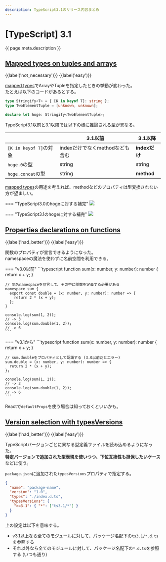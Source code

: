 ```yaml
---
description: TypeScript3.1のリリース内容まとめ
---
```


# [TypeScript] 3.1

{{ page.meta.description }}

## [Mapped types on tuples and arrays]

[Mapped types on tuples and arrays]: https://www.typescriptlang.org/docs/handbook/release-notes/typescript-3-1.html#mapped-types-on-tuples-and-arrays

{{label('not_necessary')}} {{label('easy')}}

[mapped types]でArrayやTupleを指定したときの挙動が変わった。  
たとえば以下のコードがあるとする。

```typescript
type Stringify<T> = { [K in keyof T]: string };
type TwoElementTuple = [unknown, unknown];

declare let hoge: Stringify<TwoElementTuple>;
```

TypeScript3.1以前と3.1以降では以下の様に推論される型が異なる。

|                        | 3.1以前                         | 3.1以降       |
| ---------------------- | ------------------------------- | ------------- |
| `[K in keyof T]`の対象 | indexだけでなくmethodなども含む | **indexだけ** |
| `hoge.0`の型           | string                          | string        |
| `hoge.concat`の型      | string                          | **method**    |

[mapped types]の用途を考えれば、methodなどのプロパティは型変換されない方が望ましい。

=== "TypeScript3.0のhogeに対する補完"
    ![](resources/86a39338.png)

=== "TypeScript3.1のhogeに対する補完"
    ![](resources/a6906336.png)


## [Properties declarations on functions]

[Properties declarations on functions]: https://www.typescriptlang.org/docs/handbook/release-notes/typescript-3-1.html#mapped-types-on-tuples-and-arrays

{{label('had_better')}} {{label('easy')}}

関数のプロパティが宣言できるようになった。  
namespaceの魔法を使わずに名前空間を利用できる。

=== "v3.0以前"
    ```typescript
    function sum(x: number, y: number): number {
      return x + y;
    }
    
    // 同名namespaceを宣言して、その中に関数を定義する必要がある
    namespace sum {
      export const double = (x: number, y: number): number => {
        return 2 * (x + y);
      };
    }

    console.log(sum(1, 2));
    // -> 3
    console.log(sum.double(1, 2));
    // -> 6
    ```

=== "v3.1から"
    ```typescript
    function sum(x: number, y: number): number {
      return x + y;
    }

    // sum.doubleをプロパティとして認識する (3.0以前だとエラー)
    sum.double = (x: number, y: number): number => {
      return 2 * (x + y);
    };

    console.log(sum(1, 2));
    // -> 3
    console.log(sum.double(1, 2));
    // -> 6
    ```

Reactで`defaultProps`を使う場合は知っておくといいかも。


## [Version selection with typesVersions]

[Version selection with typesVersions]: https://www.typescriptlang.org/docs/handbook/release-notes/typescript-3-1.html#version-selection-with-typesversions

{{label('had_better')}} {{label('easy')}}

TypeScriptバージョンごとに異なる型定義ファイルを読み込めるようになった。  
**特定バージョンで追加された型表現を使いつつ、下位互換性も担保したいケース**などに使う。

`package.json`に追加された`typesVersions`プロパティで指定する。

```json
{
  "name": "package-name",
  "version": "1.0",
  "types": "./index.d.ts",
  "typesVersions": {
    ">=3.1": { "*": ["ts3.1/*"] }
  }
}
```

上の設定は以下を意味する。

* v3.1以上なら全てのモジュールに対して、パッケージ名配下の`ts3.1/*.d.ts`を参照する
* それ以外なら全てのモジュールに対して、パッケージ名配下の`*.d.ts`を参照する (いつも通り)


[mapped types]: ../2.1/#mapped-types
